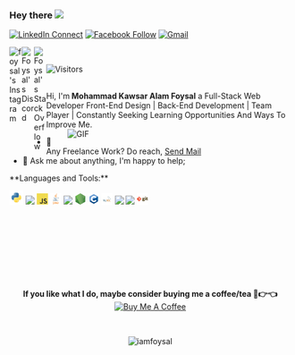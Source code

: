 <!-- <p align="center">
  <img alt="GIF" height="250" src="https://raw.githubusercontent.com/gist/Prince-Shivaram/3ace2c813ca49546f3f5f20cd03a2d3e/raw/6058e76860d16ee29df949da3166b3653959318f/hello.gif" />
</p> -->

### Hey there <img src="https://media.giphy.com/media/hvRJCLFzcasrR4ia7z/giphy.gif" width="20px">

[![LinkedIn Connect](https://img.shields.io/badge/%20-Connect-black?color=14171A&labelColor=212121&logo=linkedin&logoColor=ffffff)](https://www.linkedin.com/in/iam-foysal/)
[![Facebook Follow](https://img.shields.io/badge/%20-Connect-black?color=14171A&labelColor=1976d2&logo=facebook&logoColor=ffffff)](https://www.facebook.com/foysalofficial.box)
[![Gmail](https://img.shields.io/badge/%20-Send%20Mail-black?color=14171A&labelColor=ef5350&logo=gmail&logoColor=ffffff)](mailto:foysalf652@gmail.com?subject=From%20GitHub&body=Hi,%20there.%20Found%20you%20from%20GitHub.)

<a href="https://www.instagram.com/foysalf6/">
  <img align="left" alt="foysal's Instagram" width="22px" src="https://upload.wikimedia.org/wikipedia/commons/thumb/e/e7/Instagram_logo_2016.svg/768px-Instagram_logo_2016.svg.png"/>
</a>


[//]: # (<a  style="margin-left: 30px;" href="https://www.facebook.com/foysalofficial.box/">)

[//]: # (  <img align="left" width="22px" src=" "/>)

[//]: # (</a>)


<a style="margin-left: 30px;" href="https://discord.com/channels/Foysal5152">
  <img align="left" alt="Foysal's Discord" width="22px" src="https://seeklogo.com/images/D/discord-color-logo-E5E6DFEF80-seeklogo.com.png"/>
</a> 

<!-- <a href="[https://twitter.com/danielhendricks/](https://twitter.com/iamfoysal_)">
  <img src="https://cdn.jsdelivr.net/gh/dmhendricks/signature-social-icons/icons/round-flat-filled/50px/twitter.png" alt="Twitter" width="22"/>
</a>
 -->

<!-- <a href="https://codepen.io/iamfoysal">
  <img align="left" alt="Foysal's  Codepen" width="22px" src="https://pic.onlinewebfonts.com/svg/img_529734.png"/>
</a> -->

<a style="margin-left: 30px;" href="https://stackoverflow.com/users/17486887/foysalf652">
  <img align="left" alt="Foysal's Stack Overflow" width="22px" src="https://cdn-icons-png.flaticon.com/512/2111/2111628.png"/>
</a> 

![Visitors](https://api.visitorbadge.io/api/visitors?path=iamfoysal&countColor=%23263759)

<br/>
Hi, I'm<strong>  Mohammad Kawsar Alam Foysal</strong> a Full-Stack Web Developer Front-End Design | Back-End Development | Team Player | Constantly Seeking Learning Opportunities And Ways To Improve Me.
<br/>

<img align="right" alt="GIF" src="https://c.tenor.com/2uyENRmiUt0AAAAC/coding.gif" width="400" />
  
- 💼 Any Freelance Work? Do reach, [Send Mail](mailto:foysalf652@gmail.com?subject=From%20GitHub&body=Hi,%20there.%20Found%20you%20from%20GitHub.) 
- 💬 Ask me about anything, I'm happy to help;
<p align="left">
**Languages and Tools:** 

<code><img height="25" src="https://raw.githubusercontent.com/github/explore/80688e429a7d4ef2fca1e82350fe8e3517d3494d/topics/python/python.png"></code>
<code><img height="20" src="https://avatars.githubusercontent.com/u/27804?s=200&v=4"></code>
<code><img height="20" src="https://raw.githubusercontent.com/github/explore/80688e429a7d4ef2fca1e82350fe8e3517d3494d/topics/javascript/javascript.png"></code>
<code><img height="20" src="https://raw.githubusercontent.com/github/explore/5b3600551e122a3277c2c5368af2ad5725ffa9a1/topics/java/java.png"></code>
<code><img height="20" src="https://upload.wikimedia.org/wikipedia/commons/a/a7/React-icon.svg"></code>
<code><img height="20" src="https://raw.githubusercontent.com/github/explore/80688e429a7d4ef2fca1e82350fe8e3517d3494d/topics/nodejs/nodejs.png"></code>
<code><img height="20" src="https://raw.githubusercontent.com/github/explore/f3e22f0dca2be955676bc70d6214b95b13354ee8/topics/c/c.png"></code>
<code><img height="20" src="https://raw.githubusercontent.com/github/explore/80688e429a7d4ef2fca1e82350fe8e3517d3494d/topics/mysql/mysql.png"></code>
<code><img height="20" src="https://devopstales.github.io/img/postgres.png"></code>
<code><img height="20" src="https://avatars.githubusercontent.com/u/5429470?s=280&v=4"></code>
<code><img height="20" src="https://raw.githubusercontent.com/github/explore/80688e429a7d4ef2fca1e82350fe8e3517d3494d/topics/git/git.png"></code>


[comment]: <> (<code><img height="20" src="https://raw.githubusercontent.com/github/explore/80688e429a7d4ef2fca1e82350fe8e3517d3494d/topics/angular/angular.png"></code>)

[comment]: <> (<code><img height="20" src="https://raw.githubusercontent.com/github/explore/80688e429a7d4ef2fca1e82350fe8e3517d3494d/topics/react/react.png"></code>)
</p>
<br/><br/><br/><br/><br/><br/><br/>
<p align="center">
  <strong>If you like what I do, maybe consider buying me a coffee/tea 🥺👉👈</strong>
  <br />
  <a href="https://www.buymeacoffee.com/iamfoysal" target="_blank"><img alt="Buy Me A Coffee" width="150" src="https://cdn.buymeacoffee.com/buttons/v2/default-red.png"></a>
</p>
<br />


<!-- <p align="center"><strong>📈 My github stats 📈 </strong></p>
<p align="center"> <img src="https://github-readme-stats.vercel.app/api?username=iamfoysal&show_icons=true&theme=gotham" alt="iamfoysal" />
  
  -->

<p align="center"><img  src="https://github-readme-streak-stats.herokuapp.com/?user=iamfoysal&show_icons=true&theme=gotham" alt="iamfoysal" /></p>

<!-- <p align="center"><img width="50%" src="https://github-readme-stats.vercel.app/api/top-langs?username=iamfoysal&theme=gotham" alt="iamfoysal"/></p> -->

[//]: # (<p align="center"> <a href="https://github.com/ryo-ma/github-profile-trophy">)

[//]: # ( <img align="center" src="https://github-profile-trophy.vercel.app/?username=iamfoysal" alt="iamfoysal"/></a> </p>)

<!-- [![Ashutosh's github activity graph](https://github-readme-activity-graph.cyclic.app/graph?username=iamfoysal&theme=react-dark)](https://github.com/iamfoysal/github-readme-activity-graph)
 
-->

